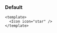 ### Default

<!--start-code-->

```vue
<template>
  <Icon icon="star" />
</template>
```

<!--end-code-->
